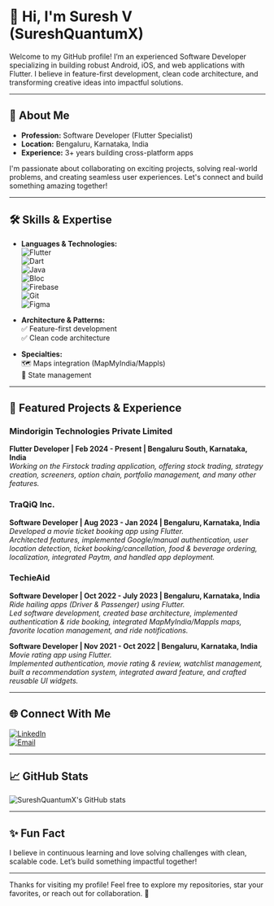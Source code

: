 # 👋 Hi, I'm Suresh V (SureshQuantumX)

Welcome to my GitHub profile! I’m an experienced Software Developer specializing in building robust Android, iOS, and web applications with Flutter. I believe in feature-first development, clean code architecture, and transforming creative ideas into impactful solutions.

---

## 🚀 About Me

- **Profession:** Software Developer (Flutter Specialist)  
- **Location:** Bengaluru, Karnataka, India  
- **Experience:** 3+ years building cross-platform apps  

I'm passionate about collaborating on exciting projects, solving real-world problems, and creating seamless user experiences. Let's connect and build something amazing together!

---

## 🛠️ Skills & Expertise

- **Languages & Technologies:**  
  ![Flutter](https://img.shields.io/badge/Flutter-02569B?logo=flutter&logoColor=white)  
  ![Dart](https://img.shields.io/badge/Dart-0175C2?logo=dart&logoColor=white)  
  ![Java](https://img.shields.io/badge/Java-ED8B00?logo=java&logoColor=white)  
  ![Bloc](https://img.shields.io/badge/Bloc-0047AB?logo=flutter&logoColor=white)  
  ![Firebase](https://img.shields.io/badge/Firebase-FFCA28?logo=firebase&logoColor=black)  
  ![Git](https://img.shields.io/badge/Git-F05032?logo=git&logoColor=white)  
  ![Figma](https://img.shields.io/badge/Figma-F24E1E?logo=figma&logoColor=white)  

- **Architecture & Patterns:**  
  ✅ Feature-first development  
  ✅ Clean code architecture  

- **Specialties:**  
  🗺️ Maps integration (MapMyIndia/Mappls)  
  🔄 State management  

---

## 📂 Featured Projects & Experience

### Mindorigin Technologies Private Limited  
**Flutter Developer | Feb 2024 - Present | Bengaluru South, Karnataka, India**  
_Working on the Firstock trading application, offering stock trading, strategy creation, screeners, option chain, portfolio management, and many other features._

### TraQiQ Inc.  
**Software Developer | Aug 2023 - Jan 2024 | Bengaluru, Karnataka, India**  
_Developed a movie ticket booking app using Flutter.  
Architected features, implemented Google/manual authentication, user location detection, ticket booking/cancellation, food & beverage ordering, localization, integrated Paytm, and handled app deployment._

### TechieAid  
**Software Developer | Oct 2022 - July 2023 | Bengaluru, Karnataka, India**  
_Ride hailing apps (Driver & Passenger) using Flutter.  
Led software development, created base architecture, implemented authentication & ride booking, integrated MapMyIndia/Mappls maps, favorite location management, and ride notifications._

**Software Developer | Nov 2021 - Oct 2022 | Bengaluru, Karnataka, India**  
_Movie rating app using Flutter.  
Implemented authentication, movie rating & review, watchlist management, built a recommendation system, integrated award feature, and crafted reusable UI widgets._

---

## 🌐 Connect With Me

[![LinkedIn](https://img.shields.io/badge/LinkedIn-blue?logo=linkedin&logoColor=white&style=for-the-badge)](https://www.linkedin.com/in/suresh-v-22b09a211/)  
[![Email](https://img.shields.io/badge/Email-red?logo=gmail&logoColor=white&style=for-the-badge)](mailto:i.am.suresh.venkatamuni@gmail.com)

---

## 📈 GitHub Stats

![SureshQuantumX's GitHub stats](https://github-readme-stats.vercel.app/api?username=SureshQuantumX&show_icons=true&theme=radical)

---

## ✨ Fun Fact

I believe in continuous learning and love solving challenges with clean, scalable code. Let’s build something impactful together!

---

Thanks for visiting my profile! Feel free to explore my repositories, star your favorites, or reach out for collaboration. 🚀
